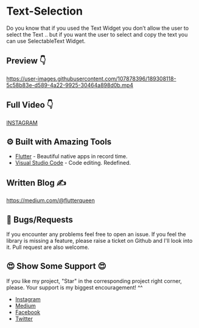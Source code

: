 # Text-Selection

Do you know that if you used the Text Widget you don’t allow the user to select the Text .. but if you want the user to select and copy the text you can use
SelectableText Widget.


## Preview 👇

https://user-images.githubusercontent.com/107878396/189308118-5c58b83e-d589-4a22-9925-30464a898d0b.mp4



## Full Video 👇

[INSTAGRAM](https://www.instagram.com/p/Cht9AQHqK-L/)



## ⚙️ Built with Amazing Tools
- [Flutter](https://flutter.dev/) - Beautiful native apps in record time.
- [Visual Studio Code](https://code.visualstudio.com/) - Code editing. Redefined.


## Written Blog ✍

https://medium.com/@flutterqueen


## 🐛 Bugs/Requests
If you encounter any problems feel free to open an issue. If you feel the library is missing a feature, please raise a ticket on Github and I'll look into it. Pull request are also welcome.



## 😍	Show Some Support 😍

If you like my project, "Star" in the corresponding project right corner, please. Your support is my biggest encouragement! ^^

- [Instagram](https://www.instagram.com/_flutter.queen/)
- [Medium](https://medium.com/@flutterqueen)
- [Facebook](https://www.facebook.com/profile.php?id=100082330156711)
- [Twitter](https://twitter.com/Queen33322?t=7Zsa-nTHDQhdkRya_kz-7g&s=09)
